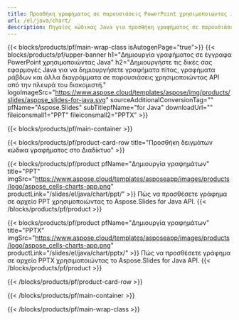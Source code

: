 ```yaml
---
title: Προσθήκη γραφήματος σε παρουσιάσεις PowerPoint χρησιμοποιώντας Java
url: /el/java/chart/
description: Πηγαίος κώδικας Java για προσθήκη γραφήματος σε παρουσιάσεις PowerPoint
---
```


{{< blocks/products/pf/main-wrap-class isAutogenPage="true">}}
{{< blocks/products/pf/upper-banner h1="Δημιουργία γραφήματος σε έγγραφα PowerPoint χρησιμοποιώντας Java" h2="Δημιουργήστε τις δικές σας εφαρμογές Java για να δημιουργήσετε γραφήματα πίτας, γραφήματα ράβδων και άλλα διαγράμματα σε παρουσιάσεις χρησιμοποιώντας API από την πλευρά του διακομιστή." logoImageSrc="https://www.aspose.cloud/templates/aspose/img/products/slides/aspose_slides-for-java.svg" sourceAdditionalConversionTag="" pfName="Aspose.Slides" subTitlepfName="for Java" downloadUrl="" fileiconsmall1="PPT" fileiconsmall2="PPTX" >}}

{{< blocks/products/pf/main-container >}}

{{< blocks/products/pf/product-card-row title="Προσθήκη δειγμάτων κώδικα γραφήματος στο Διαδίκτυο" >}}

{{< blocks/products/pf/product pfName="Δημιουργία γραφημάτων" title="PPT" imgSrc="https://www.aspose.cloud/templates/asposeapp/images/products/logo/aspose_cells-charts-app.png" productLink="/slides/el/java/chart/ppt/" >}}
Πώς να προσθέσετε γράφημα σε αρχείο PPT χρησιμοποιώντας το Aspose.Slides for Java API.
{{< /blocks/products/pf/product >}}

{{< blocks/products/pf/product pfName="Δημιουργία γραφημάτων" title="PPTX" imgSrc="https://www.aspose.cloud/templates/asposeapp/images/products/logo/aspose_cells-charts-app.png" productLink="/slides/el/java/chart/pptx/" >}}
Πώς να προσθέσετε γράφημα σε αρχείο PPTX χρησιμοποιώντας το Aspose.Slides for Java API.
{{< /blocks/products/pf/product >}}



{{< /blocks/products/pf/product-card-row >}}

{{< /blocks/products/pf/main-container >}}
    
{{< /blocks/products/pf/main-wrap-class >}}